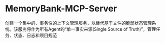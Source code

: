 # MemoryBank-MCP-Server
创建一个集中的、事务性的上下文管理服务，以替代基于文件的脆弱状态管理系统。该服务将作为所有Agent的“单一事实来源(Single Source of Truth)”，管理任务、状态、日志和项目规范
